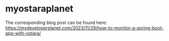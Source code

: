 # myostaraplanet

The corresponding blog post can be found here: https://mydeveloperplanet.com/2023/11/29/how-to-monitor-a-spring-boot-app-with-ostara/
